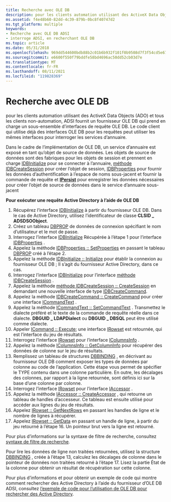 ```yaml
---
title: Recherche avec OLE DB
description: pour les clients automation utilisant des ActiveX Data Objects (ADO) et tous les clients non-automation, ADSI fournit un fournisseur OLE DB qui prend en charge un sous-ensemble d’interfaces de requête OLE DB.
ms.assetid: f4e48b60-82dd-4c39-879b-0bc8f40747d2
ms.tgt_platform: multiple
keywords:
- Recherche avec OLE DB ADSI
- interroge ADSI, en recherchant OLE DB
ms.topic: article
ms.date: 05/31/2018
ms.openlocfilehash: 969dd544600bdb88b2c01b6b932f101f0b9508d7f3f54cd5e6728fd3e4dd5f6b
ms.sourcegitcommit: e6600f550f79bddfe58bd4696ac50dd52cb03d7e
ms.translationtype: MT
ms.contentlocale: fr-FR
ms.lasthandoff: 08/11/2021
ms.locfileid: "119828369"
---
```

# <a name="searching-with-ole-db"></a>Recherche avec OLE DB

pour les clients automation utilisant des ActiveX Data Objects (ADO) et tous les clients non-automation, ADSI fournit un fournisseur OLE DB qui prend en charge un sous-ensemble d’interfaces de requête OLE DB. Le code client qui utilise déjà des interfaces OLE DB pour les requêtes peut utiliser les mêmes interfaces pour interroger les services d’annuaire.

Dans le cadre de l’implémentation de OLE DB, un service d’annuaire est exposé en tant qu’objet de source de données. Les objets de source de données sont des fabriques pour les objets de session et prennent en charge [IDBInitialize](/previous-versions/windows/desktop/ms713706(v=vs.85)) pour se connecter à l’annuaire, [méthode IDBCreateSession](/previous-versions/windows/desktop/ms724076(v=vs.85)) pour créer l’objet de session, [IDBProperties](/previous-versions/windows/desktop/ms719607(v=vs.85)) pour fournir les données d’authentification à l’espace de noms sous-jacent et fournir la commande de requête et [**IPersist**](/windows/win32/api/objidl/nn-objidl-ipersist) pour enregistrer les données nécessaires pour créer l’objet de source de données dans le service d’annuaire sous-jacent

**Pour exécuter une requête Active Directory à l’aide de OLE DB**

1.  Récupérez l’interface [IDBInitialize](/previous-versions/windows/desktop/ms713706(v=vs.85)) à partir du fournisseur OLE DB. Dans le cas de Active Directory, utilisez l’identificateur de classe **CLSID \_ ADSDSOObject**.
2.  Créez un tableau [DBPROP](/previous-versions/windows/desktop/ms717970(v=vs.85)) de données de connexion spécifiant le nom d’utilisateur et le mot de passe.
3.  Interrogez l’interface [IDBInitialize](/previous-versions/windows/desktop/ms713706(v=vs.85)) Récupérée à l’étape 1 pour l’interface [IDBProperties](/previous-versions/windows/desktop/ms719607(v=vs.85)) .
4.  Appelez la méthode [IDBProperties :: SetProperties](/previous-versions/windows/desktop/ms723049(v=vs.85)) en passant le tableau [DBPROP](/previous-versions/windows/desktop/ms717970(v=vs.85)) créé à l’étape 2.
5.  Appelez la méthode [IDBInitialize :: Initialize](/previous-versions/windows/desktop/ms718026(v=vs.85)) pour établir la connexion au fournisseur OLE DB ; Il s’agit du fournisseur Active Directory, dans ce cas.
6.  Interrogez l’interface [IDBInitialize](/previous-versions/windows/desktop/ms713706(v=vs.85)) pour l’interface [méthode IDBCreateSession](/previous-versions/windows/desktop/ms724076(v=vs.85)) .
7.  Appelez la méthode [méthode IDBCreateSession :: CreateSession](/previous-versions/windows/desktop/ms714942(v=vs.85)) en demandant une nouvelle interface de type [IDBCreateCommand](/previous-versions/windows/desktop/ms711625(v=vs.85)).
8.  Appelez la méthode [IDBCreateCommand :: CreateCommand](/previous-versions/windows/desktop/ms709772(v=vs.85)) pour créer une interface [ICommandText](/previous-versions/windows/desktop/ms714914(v=vs.85)) .
9.  Appelez la méthode [ICommandText :: SetCommandText](/previous-versions/windows/desktop/ms709757(v=vs.85)) . Transmettez le dialecte préféré et le texte de la commande de requête réelle dans ce dialecte. **DBGUID \_ LDAPDialect** ou **DBGUID \_ DBSQL** peut être utilisé comme dialecte.
10. Appeler [ICommand :: Execute](/previous-versions/windows/desktop/ms718095(v=vs.85)); une interface [IRowset](/previous-versions/windows/desktop/ms720986(v=vs.85)) est retournée, qui est l’interface du jeu de résultats.
11. Interrogez l’interface [IRowset](/previous-versions/windows/desktop/ms720986(v=vs.85)) pour l’interface [IColumnsInfo](/previous-versions/windows/desktop/ms725401(v=vs.85)) .
12. Appelez la méthode [IColumnsInfo :: GetColumnInfo](/previous-versions/windows/desktop/ms722704(v=vs.85)) pour récupérer des données de colonne sur le jeu de résultats.
13. Remplissez un tableau de structures [DBBINDING](/previous-versions/windows/desktop/ms716845(v=vs.85)) , en décrivant au fournisseur OLE DB comment exposer les types de données par colonne au code de l’application. Cette étape vous permet de spécifier le TYPE contenu dans une colonne particulière. En outre, les décalages des colonnes, par rapport à la ligne retournée, sont définis ici sur la base d’une colonne par colonne.
14. Interrogez l’interface [IRowset](/previous-versions/windows/desktop/ms720986(v=vs.85)) pour l’interface [IAccessor](/previous-versions/windows/desktop/ms719672(v=vs.85)) .
15. Appelez la méthode [IAccessor :: CreateAccessor](/previous-versions/windows/desktop/ms720969(v=vs.85)) , qui retourne un tableau de handles d’accesseur. Ce tableau est ensuite utilisé pour accéder aux lignes du jeu de résultats.
16. Appelez [IRowset :: GetNextRows](/previous-versions/windows/desktop/ms709827(v=vs.85)) en passant les handles de ligne et le nombre de lignes à récupérer.
17. Appelez [IRowset :: GetData](/previous-versions/windows/desktop/ms716988(v=vs.85)) en passant un handle de ligne, à partir du jeu retourné à l’étape 16. Un pointeur brut vers la ligne est retourné.

Pour plus d’informations sur la syntaxe de filtre de recherche, consultez [syntaxe de filtre de recherche](search-filter-syntax.md).

Pour lire les données de ligne non traitées retournées, utilisez la structure [DBBINDING](/previous-versions/windows/desktop/ms716845(v=vs.85)) , créée à l’étape 13, calculez les décalages de colonne dans le pointeur de données non traitées retourné à l’étape 17. Lisez la partie État de la colonne pour obtenir un résultat de récupération sur cette colonne.

Pour plus d’informations et pour obtenir un exemple de code qui montre comment rechercher des Active Directory à l’aide du fournisseur d’OLE DB ADSI, consultez [l’exemple de code pour l’utilisation de OLE DB pour rechercher des Active Directory](example-code-for-using-ole-db-to-search-active-directory.md).

 

 